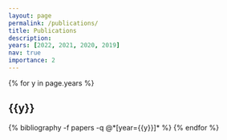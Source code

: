 ```yaml
---
layout: page
permalink: /publications/
title: Publications
description: 
years: [2022, 2021, 2020, 2019]
nav: true
importance: 2
---
```


<div class="publications">

{% for y in page.years %}
  <h2 class="year">{{y}}</h2>
  {% bibliography -f papers -q @*[year={{y}}]* %}
{% endfor %}

</div>
